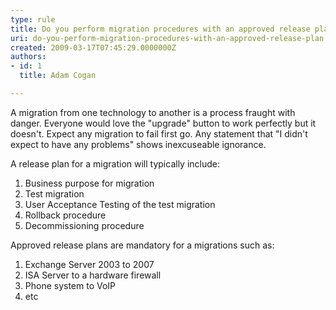 ```yaml
---
type: rule
title: Do you perform migration procedures with an approved release plan?
uri: do-you-perform-migration-procedures-with-an-approved-release-plan
created: 2009-03-17T07:45:29.0000000Z
authors:
- id: 1
  title: Adam Cogan

---
```




<span class='intro'> 
  <p>A migration from one technology to another is a process fraught with danger. Everyone would love the &quot;upgrade&quot; button to work perfectly but it doesn't. Expect any migration to fail first go. Any statement that &quot;I didn't expect to have any problems&quot; shows inexcuseable ignorance. </p>
 </span>


  <p>A release plan for a migration will typically include&#58;</p>
<ol>
    <li>Business purpose for migration
    </li>
    <li>Test migration
    </li>
    <li>User Acceptance Testing of the test migration
    </li>
    <li>Rollback procedure
    </li>
    <li>Decommissioning procedure </li>
</ol>
<p>Approved release plans are mandatory for a migrations such as&#58; </p>
<ol>
    <li>Exchange Server 2003 to 2007
    </li>
    <li>ISA Server to a hardware firewall
    </li>
    <li>Phone system to VoIP
    </li>
    <li>etc </li>
</ol>



